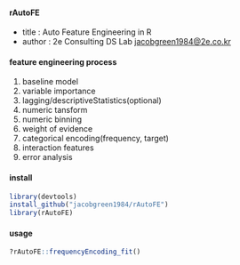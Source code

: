 #### rAutoFE
- title : Auto Feature Engineering in R
- author : 2e Consulting DS Lab <jacobgreen1984@2e.co.kr>

#### feature engineering process  
1) baseline model 
2) variable importance 
3) lagging/descriptiveStatistics(optional) 
4) numeric tansform 
5) numeric binning 
6) weight of evidence 
7) categorical encoding(frequency, target) 
8) interaction features 
9) error analysis


#### install 
```r
library(devtools)
install_github("jacobgreen1984/rAutoFE")
library(rAutoFE)
```

#### usage
```r
?rAutoFE::frequencyEncoding_fit()
```
